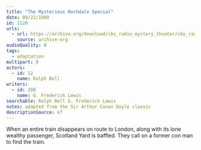 ```yaml
---
title: "The Mysterious Rochdale Special"
date: 09/22/1980
id: 1120
urls: 
  - url: https://archive.org/download/cbs_radio_mystery_theater/cbs_radio_mystery_theater-1101-1150.zip/cbs_radio_mystery_theater-1101-1150%2Fcbsrmt_1120_the_mysterious_rochdale_special.mp3
    source: archive-org
audioQuality: 0
tags: 
  - adaptation
multipart: 0
actors:  
  - id: 12
    name: Ralph Bell
writers:  
  - id: 288
    name: G. Frederick Lewis
searchable: Ralph Bell G. Frederick Lewis
notes: adapted from the Sir Arthur Conan Doyle classic
descriptionSource: kf
---
```

When an entire train disappears on route to London, along with its lone wealthy passenger, Scotland Yard is baffled. They call on a former con man to find the train.